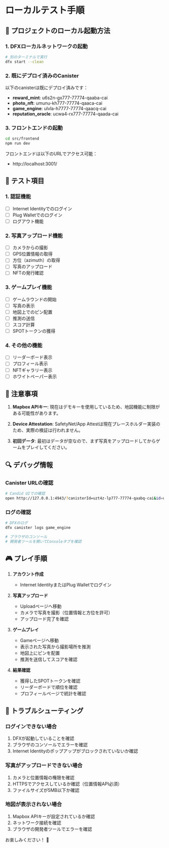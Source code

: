 # ローカルテスト手順

## 🚀 プロジェクトのローカル起動方法

### 1. DFXローカルネットワークの起動
```bash
# 別のターミナルで実行
dfx start --clean
```

### 2. 既にデプロイ済みのCanister
以下のcanisterは既にデプロイ済みです：
- **reward_mint**: u6s2n-gx777-77774-qaaba-cai
- **photo_nft**: umunu-kh777-77774-qaaca-cai
- **game_engine**: ulvla-h7777-77774-qaacq-cai
- **reputation_oracle**: ucwa4-rx777-77774-qaada-cai

### 3. フロントエンドの起動
```bash
cd src/frontend
npm run dev
```

フロントエンドは以下のURLでアクセス可能：
- http://localhost:3001/

## 🧪 テスト項目

### 1. 認証機能
- [ ] Internet Identityでのログイン
- [ ] Plug Walletでのログイン
- [ ] ログアウト機能

### 2. 写真アップロード機能
- [ ] カメラからの撮影
- [ ] GPS位置情報の取得
- [ ] 方位（azimuth）の取得
- [ ] 写真のアップロード
- [ ] NFTの発行確認

### 3. ゲームプレイ機能
- [ ] ゲームラウンドの開始
- [ ] 写真の表示
- [ ] 地図上でのピン配置
- [ ] 推測の送信
- [ ] スコア計算
- [ ] SPOTトークンの獲得

### 4. その他の機能
- [ ] リーダーボード表示
- [ ] プロフィール表示
- [ ] NFTギャラリー表示
- [ ] ホワイトペーパー表示

## 📝 注意事項

1. **Mapbox APIキー**: 現在はデモキーを使用しているため、地図機能に制限がある可能性があります。

2. **Device Attestation**: SafetyNet/App Attestは現在プレースホルダー実装のため、実際の検証は行われません。

3. **初回データ**: 最初はデータが空なので、まず写真をアップロードしてからゲームをプレイしてください。

## 🔍 デバッグ情報

### Canister URLの確認
```bash
# Candid UIでの確認
open http://127.0.0.1:4943/?canisterId=uzt4z-lp777-77774-qaabq-cai&id=ulvla-h7777-77774-qaacq-cai
```

### ログの確認
```bash
# DFXのログ
dfx canister logs game_engine

# ブラウザのコンソール
# 開発者ツールを開いてConsoleタブを確認
```

## 🎮 プレイ手順

1. **アカウント作成**
   - Internet IdentityまたはPlug Walletでログイン

2. **写真アップロード**
   - Uploadページへ移動
   - カメラで写真を撮影（位置情報と方位を許可）
   - アップロード完了を確認

3. **ゲームプレイ**
   - Gameページへ移動
   - 表示された写真から撮影場所を推測
   - 地図上にピンを配置
   - 推測を送信してスコアを確認

4. **結果確認**
   - 獲得したSPOTトークンを確認
   - リーダーボードで順位を確認
   - プロフィールページで統計を確認

## 🚨 トラブルシューティング

### ログインできない場合
1. DFXが起動していることを確認
2. ブラウザのコンソールでエラーを確認
3. Internet Identityのポップアップがブロックされていないか確認

### 写真がアップロードできない場合
1. カメラと位置情報の権限を確認
2. HTTPSでアクセスしているか確認（位置情報API必須）
3. ファイルサイズが5MB以下か確認

### 地図が表示されない場合
1. Mapbox APIキーが設定されているか確認
2. ネットワーク接続を確認
3. ブラウザの開発者ツールでエラーを確認

お楽しみください！ 🎉
